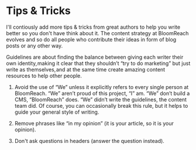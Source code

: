 # Tips & Tricks 

I'll contiously add more tips & tricks from great authors to help you write better so you don't have think about it. The content strategy at BloomReach evolves and so do all people who contribute their ideas in form of blog posts or any other way.

Guidelines are about finding the balance between giving each writer their own identity, making it clear that they shouldn’t “try to do marketing” but just write as themselves, and at the same time create amazing content resources to help other people.

1. Avoid the use of “We” unless it explicitly refers to every single person at BloomReach. “We” aren’t proud of this project, “I” am. “We” don’t build a CMS, “BloomReach” does. “We” didn’t write the guidelines, the content team did. Of course, you can occasionally break this rule, but it helps to guide your general style of writing.

2. Remove phrases like “in my opinion” (it is your article, so it is your opinion).

3. Don't ask questions in headers (answer the question instead).
